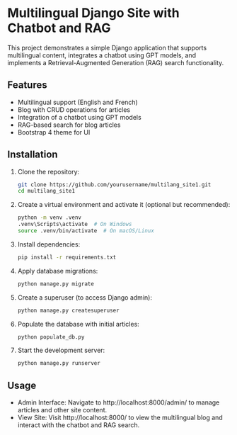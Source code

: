 # Multilingual Django Site with Chatbot and RAG

This project demonstrates a simple Django application that supports multilingual content, integrates a chatbot using GPT models, and implements a Retrieval-Augmented Generation (RAG) search functionality.

## Features

- Multilingual support (English and French)
- Blog with CRUD operations for articles
- Integration of a chatbot using GPT models
- RAG-based search for blog articles
- Bootstrap 4 theme for UI

## Installation

1. Clone the repository:

   ```bash
   git clone https://github.com/yourusername/multilang_site1.git
   cd multilang_site1
2. Create a virtual environment and activate it (optional but recommended):
    ```bash
    python -m venv .venv
    .venv\Scripts\activate  # On Windows
    source .venv/bin/activate  # On macOS/Linux
3. Install dependencies:
    ```bash
    pip install -r requirements.txt
4. Apply database migrations:
    ```bash
    python manage.py migrate
5. Create a superuser (to access Django admin):
    ```bash
    python manage.py createsuperuser
6. Populate the database with initial articles:
    ```bash
    python populate_db.py
7. Start the development server:
    ```bash
    python manage.py runserver

## Usage
- Admin Interface: Navigate to http://localhost:8000/admin/ to manage articles and other site content.
- View Site: Visit http://localhost:8000/ to view the multilingual blog and interact with the chatbot and RAG search.
